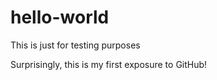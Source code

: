 # hello-world
This is just for testing purposes

Surprisingly, this is my first exposure to GitHub!
